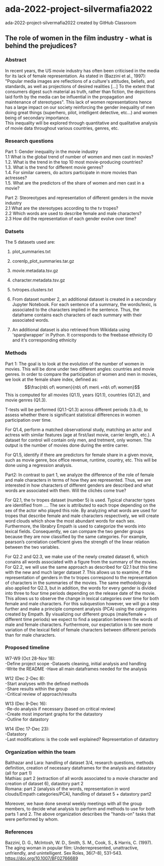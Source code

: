 # ada-2022-project-silvermafia2022
ada-2022-project-silvermafia2022 created by GitHub Classroom

## The role of women in the film industry - what is behind the prejudices?
### Abstract

In recent years, the US movie industry has often been criticised in the media for its lack of female representation. As stated in (Bazzini et al., 1997): "Popular media images are reflections of a culture's attitudes, beliefs, and standards, as well as projections of desired realities [...] To the extent that consumers digest such material as truth, rather than fiction, the depictions laid forth by the media can be influential in the propagation and maintenance of stereotypes". This lack of women representations hence has a large impact on our society reinforcing the gender inequality of men doing great things (superhero, pilot, intelligent detective, etc...) and women being of secondary importance.  
This inequality will be explored through quantitative and qualitative analysis of movie data throughout various countries, genres, etc.

### Research questions
Part 1: Gender inequality in the movie industry  
1.1 What is the global trend of number of women and men cast in movies?  
1.2. What is the trend in the top 10 most movie-producing countries?  
1.3. What is the trend for different movie genres?  
1.4. For similar careers, do actors participate in more movies than actresses?  
1.5. What are the predictors of the share of women and men cast in a movie?

Part 2: Steoreotypes and representation of different genders in the movie industry  
2.1 What are the stereotypes according to the tv tropes?  
2.2 Which words are used to describe female and male characters?  
2.3 How did the representation of each gender evolve over time? 


### Datsets
The 5 datasets used are:

1. plot_summaries.txt
2. corenlp_plot_summaries.tar.gz
3. movie.metadata.tsv.gz
4. character.metadata.tsv.gz
5. tvtropes.clusters.txt

6. From dataset number 2, an additional dataset is created in a secondary Jupyter Notebook. For each sentence of a summary, the words/lexic, is associated to the characters implied in the sentence. Thus, the dataframe contains each characters of each summary with their associated words.
7. An additional dataset is also retrieved from Wikidata using 'sparqlwrapper' in Python. It corresponds to the freebase ethnicity ID and it's corresponding ethnicity  




### Methods

Part 1: The goal is to look at the evolution of the number of women in movies. This will be done under two different angles: countries and movie genres.
In order to compare the participation of women and men in movies, we look at the female share index, defined as: 
$$\frac{nb\ of\ women}{nb\ of\ men\ +nb\ of\ women}$$ 
This is computed for all movies (Q1.1), years (Q1.1), countries (Q1.2), and movie genres (Q1.3). 


T-tests will be performed (Q1.1-Q1.3) across different periods (t.b.d), to assess whether there is significant statistical differences in women participation over time.

For Q1.4, perform a matched observational study, matching an actor and actress with similar features (age at first/last movie, carrier length, etc.). A dataset for control will contain only men, and tretment, only women. The output is the number of movies done during the entire carrer.   

For Q1.5, identify if there are predictors for female share in a given movie, such as movie genre, box office revenue, runtime, country, etc. This will be done using a regression analysis.

Part2: In contrast to part 1, we analyze the difference of the role of female and male characters in terms of how they are represented. Thus, we are interested in how characters of different genders are described and what words are associated with them. Will the clichés come true?

For Q2.1, the tv tropes dataset (number 5) is used. Typical character types are identified from .... The sex is attributed to each trope depending on the sex of the actor who played this role. By analyzing what words are used for tropes that describe female and male characters respectively, we will create word clouds which show the most abundant words for each sex. Furthermore, the librabry Empath is used to categorize the words into lexical fields. Consequently, we can compare the two gender groups because they are now classified by the same categories. For example, pearson’s correlation coefficient gives the strength of the linear relation between the two variables.

For Q2.2 and Q2.3, we make use of the newly created dataset 6, which conains all words associated with a figure from the summary of the movies. For Q2.2, we will use the same approach as described for Q2.1 but this time with the new and much larger dataset 7. This allows us to examine, if the representation of genders in the tv tropes correspond to the representation of characters in the summaries of the movies. The same methodology is also applied for Q2.3, but in addition, the words for every gender is divided into three to four time periods depending on the release date of the movie. This allows us to observe the change in lexical categories over time for both female and male characters. For this subquestion however, we will go a step further and make a principle compnent analysis (PCA) using the categories created by Empath. By visualizing our different groups (male/female + different time periods) we expect to find a separation between the words of male and female characters. Furthermore, our expectation is to see more variation of the lexical field of female characters between different periods than for male characters.


### Proposed timeline
W7-W9 (Oct 28-Nov 18):  
-Define project scope 
-Datasets cleaning, initial analysis and handling   
-Write the README
-Have all main dataframes needed for the analysis  

W12 (Dec 2-Dec 8):  
-Start analyses with the defined methods  
-Share results within the group  
-Critical review of approach/results  

W13 (Dec 9-Dec 16):  
-Re-do analysis if necessary (based on critical review)  
-Create most important graphs for the datastory  
-Outline for datastory  

W14 (Dec 17-Dec 23):  
-Datastory  
-Last modifications: is the code well explained? Representation of datastory  


### Organization within the team
Balthazar and Lara: handling of dataset 3/4, research questions, methods definition, creation of necessary dataframes for the analysis and datastory (all for part 1)  
Mathias: part 2 (extraction of all words associated to a movie character and creation of dataset 6), datastory part 2  
Romana: part 2 (analysis of the words, representation in word clouds/Empath categories/PCA), handling of dataset 5 + datastory part2  

Moreover, we have done several weekly meetings with all the group members, to decide what analysis to perform and methods to use for both parts 1 and 2. The above organization describes the "hands-on" tasks that were performed by whom.

### References
Bazzini, D. G., McIntosh, W. D., Smith, S. M., Cook, S., & Harris, C. (1997). The aging woman in popular film: Underrepresented, unattractive, unfriendly, and unintelligent. Sex Roles, 36(7–8), 531–543. https://doi.org/10.1007/BF02766689


